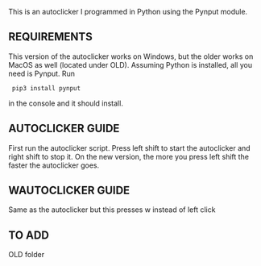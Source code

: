 This is an autoclicker I programmed in Python using the Pynput module.
## REQUIREMENTS
This version of the autoclicker works on Windows, but the older works on MacOS as well (located under OLD). Assuming Python is installed, all you need is Pynput. Run 
```
 pip3 install pynput
```
in the console and it should install.
## AUTOCLICKER GUIDE
First run the autoclicker script. 
Press left shift to start the autoclicker and right shift to stop it. On the new version, the more you press left shift the faster the autoclicker goes.
## WAUTOCLICKER GUIDE
Same as the autoclicker but this presses w instead of left click
## TO ADD
OLD folder
